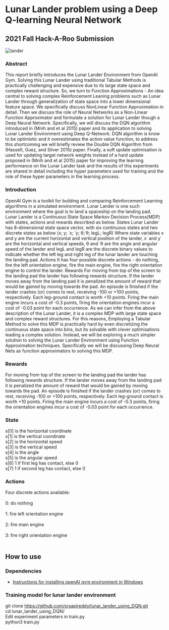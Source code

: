 # Lunar Lander problem using a Deep Q-learning Neural Network
## 2021 Fall Hack-A-Roo Submission

![lander](https://user-images.githubusercontent.com/32967087/141695630-7c84e978-0fa8-43ce-b82c-148457dc5617.gif)

### Abstract<br>
This report briefly introduces the Lunar Lander Environment from OpenAI Gym. Solving this Lunar Lander using traditional Tabular Methods is practically challenging and expensive due to its large state space and complex reward structure. So, we turn to Function Approximations - An idea central to solving complex Reinforcement Leaning problems such as Lunar Lander through generalization of state space into a lower dimensional feature space. We specifically discuss NonLinear Function Approximation in detail. Then we discuss the role of Neural Networks as a Non-Linear Function Approximator and formulate a solution for Lunar Lander though a Deep Neural Network. Specifically, we will discuss the DQN algorithm introduced in (Mnih and et al 2015) paper and its application to solving Lunar Lander Environment using Deep Q-Network. DQN algorithm is know to be optimistic and it overestimates the action value function, to address this shortcoming we will briefly review the Double DQN Algorithm from (Hasselt, Guez, and Silver 2015) paper. Finally, a soft update optimisation is used for updating target network weights instead of a hard update proposed in (Mnih and et al 2015) paper for improving the learning performance on the Lunar Lander task and the results of this experiments are shared in detail including the hyper parameters used for training and the role of these hyper parameters in the learning process.
  
### Introduction<br>
OpenAI Gym is a toolkit for building and comparing Reinforcement Learning algorithms in a simulated environment. Lunar Lander is one such environment where the goal is to land a spaceship on the landing pad. Lunar Lander is a Continuous State Space Markov Decision Process(MDP) with states, actions and rewards described as below. States Lunar Lander has 8-dimensional state space vector, with six continuous states and two discrete states as below (x; y; ˙x; ˙y; θ;˙θ; legL; legR) Where state variables x and y are the current horizontal and vertical position of the lander, x˙ and y˙ are the horizontal and vertical speeds, θ and ˙θ are the angle and angular speed of the lander and legL and legR are the discrete binary values to indicate whether the left leg and right leg of the lunar lander are touching the landing pad. Actions It has four possible discrete actions - do nothing, fire the left orientation engine, fire the main engine, fire the right orientation engine to control the lander. Rewards For moving from top of the screen to the landing pad the lander has following rewards structure. If the lander moves away from the landing pad it is penalized the amount of reward that would be gained by moving towards the pad. An episode is finished if the lander crashes (or) comes to rest, receiving -100 or +100 points, respectively. Each leg-ground contact is worth +10 points. Firing the main engine incurs a cost of -0.3 points, firing the orientation engines incur a cost of -0.03 point for each occurrence. As we can infer from the above description of the Lunar Lander, it is a complex MDP with large state space and complex reward structures. For this reasons, Employing a Tabular Method to solve this MDP is practically hard by even
discretizing the continuous state space into bins, but its solvable with clever optimisations leading a complex solution. Instead, we will be exploring a much simpler solution to
solving the Lunar Lander Environment using Function Approximation techniques. Specifically we will be discussing Deep Neural Nets as function approximators to solving this MDP.

### Rewards
For moving from top of the screen to the landing pad the lander has following rewards structure. If the lander moves away from the landing pad it is penalized the amount of reward that would be gained by moving towards the pad. An episode is finished if the lander crashes (or) comes to rest, receiving -100 or +100 points, respectively. Each
leg-ground contact is worth +10 points. Firing the main engine incurs a cost of -0.3 points, firing the orientation engines incur a cost of -0.03 point for each occurrence.<br>

### State<br>
s[0] is the horizontal coordinate<br>
s[1] is the vertical coordinate<br>
s[2] is the horizontal speed<br>
s[3] is the vertical speed<br>
s[4] is the angle<br>
s[5] is the angular speed<br>
s[6] 1 if first leg has contact, else 0<br>
s[7] 1 if second leg has contact, else 0<br>

### Actions<br>
Four discrete actions available:<br><br>
0: do nothing<br><br>
1: fire left orientation engine<br><br>
2: fire main engine<br><br>
3: fire right orientation engine<br><br>

## How to use<br>
### Dependencies
* [Instructions for installing openAI gym environment in Windows](https://towardsdatascience.com/how-to-install-openai-gym-in-a-windows-environment-338969e24d30)

### Training model for lunar lander environment<br>
git clone https://github.com/srsapireddy/lunar_lander_using_DQN.git<br>
cd lunar_lander_using_DQN/<br>
Edit experiment parameters in train.py<br>
python3 train.py<br>
  
